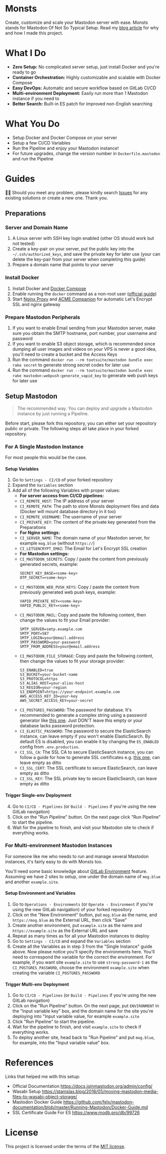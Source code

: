 # Monsts

Create, customize and scale your Mastodon server with ease. Monsts stands for Mastodon Of Not So Typical Setup. Read my [blog article](https://mogita.com/a-personal-mastodon-instance-setup) for why and how I made this project.

# What I Do

- **Zero Setup:** No complicated server setup, just install Docker and you're ready to go
- **Container Orchestration:** Highly customizable and scalable with Docker Compose
- **Easy DevOps:** Automatic and secure workflow based on GitLab CI/CD
- **Multi-environment Deployment:** Easily run more than 1 Mastodon instance if you need to
- **Better Search:** Built-in ES patch for improved non-English searching

# What You Do

- Setup Docker and Docker Compose on your server
- Setup a few CI/CD Variables
- Run the Pipeline and enjoy your Mastodon instance!
- For future upgrades, change the version number in `Dockerfile.mastodon` and run the Pipeline

# Guides

💁‍♂️ Should you meet any problem, please kindly search [Issues](https://gitlab.com/mogita/monsts/-/issues) for any existing solutions or create a new one. Thank you.

## Preparations

### Server and Domain Name

1. A Linux server with SSH key login enabled (other OS should work but not tested)
1. Create a key-pair on your server, put the public key into the `~/.ssh/authorized_keys`, and save the private key for later use (your can delete the key-pair from your server when completing this guide)
1. Prepare a domain name that points to your server

### Install Docker

1. Install Docker and [Docker Compose](https://docs.docker.com/compose/install/)
1. Enable running the `docker` command as a non-root user ([official guide](https://docs.docker.com/engine/install/linux-postinstall/))
1. Start [Nginx Proxy](https://github.com/nginx-proxy/nginx-proxy) and [ACME Companion](https://github.com/nginx-proxy/acme-companion) for automatic Let's Encrypt SSL and nginx gateway

### Prepare Mastodon Peripherals

1. If you want to enable Email sending from your Mastodon server, make sure you obtain the SMTP hostname, port number, your username and password
1. If you want to enable S3 object storage, which is recommended since dumping all user images and videos on your VPS is never a good idea, you'll need to create a bucket and the Access Keys
1. Run the command `docker run --rm tootsuite/mastodon bundle exec rake secret` to generate strong secret codes for later use
1. Run the command `docker run --rm tootsuite/mastodon bundle exec rake mastodon:webpush:generate_vapid_key` to generate web push keys for later use

## Setup Mastodon

> The recommended way. You can deploy and upgrade a Mastodon instance by just running a Pipeline.

Before start, please fork this repository, you can either set your repository public or private. The following steps all take place in your forked repository.

### For A Single Mastodon Instance

For most people this would be the case.

#### Setup Variables

1. Go to `Settings - CI/CD` of your forked repository
2. Expand the `Variables` section
3. Add all of the following Variables with proper values:
   - **For server access from CI/CD pipelines:**
   - `CI_REMOTE_HOST`: The IP address of your server
   - `CI_REMOTE_PATH`: The path to store Monsts deployment files and data (Docker will mount database directory in it too)
   - `CI_REMOTE_USERNAME`: The username of your server
   - `CI_PRIVATE_KEY`: The content of the private key generated from the Preparations
   - **For Nginx settings:**
   - `CI_SERVER_NAME`: The domain name of your Mastodon server, for example `mog.blue` (without `https://`)
   - `CI_LETSENCRYPT_EMAI`: The Email for Let's Encrypt SSL creation
   - **For Mastodon settings:**
   - `CI_MASTODON_SECRETS`: Copy / paste the content from previously generated secrets, example:
     ```
     SECRET_KEY_BASE=<some-key>
     OTP_SECRET=<some-key>
     ```
   - `CI_MASTODON_WEB_PUSH_KEYS`: Copy / paste the content from previously generated web push keys, example:
     ```
     VAPID_PRIVATE_KEY=<some-key>
     VAPID_PUBLIC_KEY=<some-key>
     ```
   - `CI_MASTODON_MAIL`: Copy and paste the following content, then change the values to fit your Email provider:
     ```
     SMTP_SERVER=smtp.example.com
     SMTP_PORT=587
     SMTP_LOGIN=your@email.address
     SMTP_PASSWORD=your-password
     SMTP_FROM_ADDRESS=your@email.address
     ```
   - `CI_MASTODON_FILE_STORAGE`: Copy and paste the following content, then change the values to fit your storage provider:
     ```
     S3_ENABLED=true
     S3_BUCKET=your-bucket-name
     S3_PROTOCOL=https
     S3_ALIAS_HOST=your-alias-host
     S3_REGION=your-region
     S3_ENDPOINT=https://your-endpoint.example.com
     AWS_ACCESS_KEY_ID=your-key
     AWS_SECRET_ACCESS_KEY=your-secret
     ```
   - `CI_POSTGRES_PASSWORD`: The password for database. It's recommended to generate a complex string using a password generator like [this one](https://passwordsgenerator.net). Just DON'T leave this empty or your database lacks password protection.
   - `CI_ELASTIC_PASSWORD`: The password to secure the ElasticSearch instance, can leave empty if you won't enable ElasticSearch. By default ES is disabled, you can enable it by changing the `ES_ENABLED` config from `.env.production`.
   - `CI_SSL_CA`: The SSL CA to secure ElasticSearch instance, you can follow a guide for how to generate SSL certificates e.g. [this one](https://alexmarquardt.com/2018/11/05/security-tls-ssl-pki-authentication-in-elasticsearch/), can leave empty as ditto
   - `CI_SSL_CERT`: The SSL certificate to secure ElasticSearch, can leave empty as ditto
   - `CI_SSL_KEY`: The SSL private key to secure ElasticSearch, can leave empty as ditto

#### Trigger Single-env Deployment

4. Go to `CI/CD - Pipelines` (or `Build - Pipelines` if you're using the new GitLab navigation)
5. Click on the "Run Pipeline" button. On the next page click "Run Pipeline" to start the pipeline.
6. Wait for the pipeline to finish, and visit your Mastodon site to check if everything works.

### For Multi-environment Mastodon Instances

For someone like me who needs to run and manage several Mastodon instances, it's fairly easy to do with Monsts too.

You'll need some basic knowledge about [GitLab Environment](https://docs.gitlab.com/ee/ci/environments/) feature. Assuming we have 2 sites to setup, one under the domain name of `mog.blue` and another `example.site`.

#### Setup Environment and Variables

1. Go to `Operations - Environments` (or `Operate - Environment` if you're using the new GitLab navigation) of your forked repository
1. Click on the "New Environment" button, put `mog.blue` as the name, and `https://mog.blue` as the External URL, then click "Save"
1. Create another environment, put `example.site` as the name and `https://example.site` as the External URL and save
1. Repeat as many times as for all your Mastodon instances to deploy
1. Go to `Settings - CI/CD` and expand the `Variables` section
1. Create all the Variables as in step 3 from the "Single Instance" guide above. Now please notice you'll specify the environments here. You'll need to correspond the variable for the correct the environment. For example, if you want site `example.site` to use `strong-password-1` as the `CI_POSTGRES_PASSWORD`, choose the environment `example.site` when creating the variable `CI_POSTGRES_PASSWORD`

#### Trigger Multi-env Deployment

1. Go to `CI/CD - Pipelines` (or `Build - Pipelines` if you're using the new GitLab navigation)
1. Click on the "Run Pipeline" button. On the next page, put `ENVIRONMENT` in the "Input variable key" box, and the domain name for the site you're deploying into "Input variable value, for example `example.site`
1. Click "Run Pipeline" to start the pipeline.
1. Wait for the pipeline to finish, and visit `example.site` to check if everything works.
1. To deploy another site, head back to "Run Pipeline" and put `mog.blue`, for example, into the "Input variable value" box.

# References

Links that helped me with this setup:

- Official Documentation https://docs.joinmastodon.org/admin/config/
- Wasabi Setup https://stanislas.blog/2018/05/moving-mastodon-media-files-to-wasabi-object-storage/
- Mastodon Docker Guide https://github.com/felx/mastodon-documentation/blob/master/Running-Mastodon/Docker-Guide.md
- SSL Certificate Guide For ES https://www.modb.pro/db/99726

# License

This project is licensed under the terms of the [MIT license](LICENSE).
